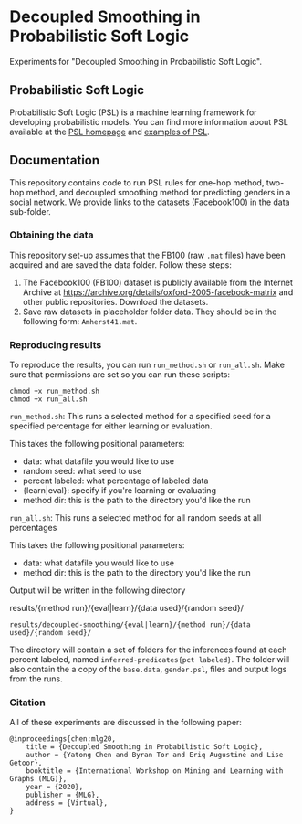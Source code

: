 # Decoupled Smoothing in Probabilistic Soft Logic

Experiments for "Decoupled Smoothing in Probabilistic Soft Logic".

## Probabilistic Soft Logic

Probabilistic Soft Logic (PSL) is a machine learning framework for developing probabilistic models. You can find more information about PSL available at the [PSL homepage](https://psl.linqs.org/) and [examples of PSL](https://github.com/linqs/psl-examples). 

## Documentation

This repository contains code to run PSL rules for one-hop method, two-hop method, and decoupled smoothing method for predicting genders in a social network. 
We provide links to the datasets (Facebook100) in the data sub-folder.

### Obtaining the data

This repository set-up assumes that the FB100 (raw `.mat` files) have been acquired and are saved the data folder. Follow these steps:
1. The Facebook100 (FB100) dataset is publicly available from the Internet Archive at https://archive.org/details/oxford-2005-facebook-matrix and other public repositories. Download the datasets.
2. Save raw datasets in placeholder folder data. They should be in the following form: `Amherst41.mat`.

### Reproducing results

To reproduce the results, you can run `run_method.sh` or `run_all.sh`. Make sure that permissions are set so you can run these scripts: 
```
chmod +x run_method.sh
chmod +x run_all.sh
```

`run_method.sh`: This runs a selected method for a specified seed for a specified percentage for either learning or evaluation.

This takes the following positional parameters: 
* data: what datafile you would like to use
* random seed: what seed to use
* percent labeled: what percentage of labeled data
* {learn|eval}: specify if you're learning or evaluating
* method dir: this is the path to the directory you'd like the run

`run_all.sh`: This runs a selected method for all random seeds at all percentages

This takes the following positional parameters: 
* data: what datafile you would like to use
* method dir: this is the path to the directory you'd like the run

Output will be written in the following directory

results/{method run}/{eval|learn}/{data used}/{random seed}/

`results/decoupled-smoothing/{eval|learn}/{method run}/{data used}/{random seed}/`

The directory will contain a set of folders for the inferences found at each percent labeled, named `inferred-predicates{pct labeled}`.
The folder will also contain the a copy of the `base.data`, `gender.psl`, files and output logs from the runs.


### Citation

All of these experiments are discussed in the following paper:

```
@inproceedings{chen:mlg20,
    title = {Decoupled Smoothing in Probabilistic Soft Logic},
    author = {Yatong Chen and Byran Tor and Eriq Augustine and Lise Getoor},
    booktitle = {International Workshop on Mining and Learning with Graphs (MLG)},
    year = {2020},
    publisher = {MLG},
    address = {Virtual},
}
```


